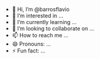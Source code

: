 - 👋 Hi, I’m @barrosflavio
- 👀 I’m interested in ...
- 🌱 I’m currently learning ...
- 💞️ I’m looking to collaborate on ...
- 📫 How to reach me ...
- 😄 Pronouns: ...
- ⚡ Fun fact: ...

<!---
barrosflavio/barrosflavio is a ✨ special ✨ repository because its `README.md` (this file) appears on your GitHub profile.
You can click the Preview link to take a look at your changes.
--->
